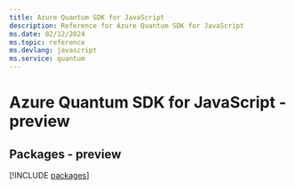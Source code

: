```yaml
---
title: Azure Quantum SDK for JavaScript
description: Reference for Azure Quantum SDK for JavaScript
ms.date: 02/12/2024
ms.topic: reference
ms.devlang: javascript
ms.service: quantum
---
```

# Azure Quantum SDK for JavaScript - preview
## Packages - preview
[!INCLUDE [packages](quantum-index.md)]